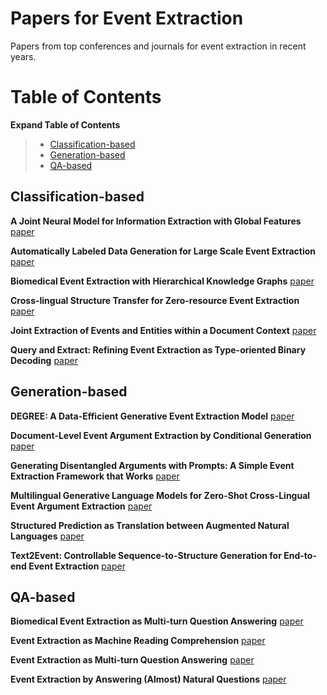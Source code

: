 # Papers for Event Extraction
Papers from top conferences and journals for event extraction in recent years.


# Table of Contents
<summary><b>Expand Table of Contents</b></summary><blockquote><p align="justify">

- [Classification-based](#Classification-based)
- [Generation-based](#Generation-based)
- [QA-based](#QA-based)
</p></blockquote>

## Classification-based
**A Joint Neural Model for Information Extraction with Global Features**
[paper](https://www.aclweb.org/anthology/2020.acl-main.713)

**Automatically Labeled Data Generation for Large Scale Event Extraction**
[paper](http://aclweb.org/anthology/P17-1038)

**Biomedical Event Extraction with Hierarchical Knowledge Graphs**
[paper](https://www.aclweb.org/anthology/2020.findings-emnlp.114)

**Cross-lingual Structure Transfer for Zero-resource Event Extraction**
[paper](https://aclanthology.org/2020.lrec-1.243)

**Joint Extraction of Events and Entities within a Document Context**
[paper](http://aclweb.org/anthology/N16-1033)

**Query and Extract: Refining Event Extraction as Type-oriented Binary Decoding**
[paper](http://arxiv.org/abs/2110.07476)

## Generation-based
**DEGREE: A Data-Efficient Generative Event Extraction Model**
[paper](http://arxiv.org/abs/2108.12724)

**Document-Level Event Argument Extraction by Conditional Generation**
[paper](http://arxiv.org/abs/2104.05919)

**Generating Disentangled Arguments with Prompts: A Simple Event Extraction Framework that Works**
[paper](http://arxiv.org/abs/2110.04525)

**Multilingual Generative Language Models for Zero-Shot Cross-Lingual Event Argument Extraction**
[paper](http://arxiv.org/abs/2203.08308)

**Structured Prediction as Translation between Augmented Natural Languages**
[paper](http://arxiv.org/abs/2101.05779)

**Text2Event: Controllable Sequence-to-Structure Generation for End-to-end Event Extraction**
[paper](http://arxiv.org/abs/2106.09232)

## QA-based
**Biomedical Event Extraction as Multi-turn Question Answering**
[paper](https://www.aclweb.org/anthology/2020.louhi-1.10)

**Event Extraction as Machine Reading Comprehension**
[paper](https://www.aclweb.org/anthology/2020.emnlp-main.128)

**Event Extraction as Multi-turn Question Answering**
[paper](https://www.aclweb.org/anthology/2020.findings-emnlp.73)

**Event Extraction by Answering (Almost) Natural Questions**
[paper](http://arxiv.org/abs/2004.13625)









